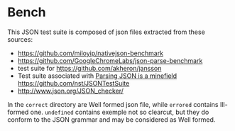 # Bench

This JSON test suite is composed of json files extracted from these sources: 
 * https://github.com/miloyip/nativejson-benchmark
 * https://github.com/GoogleChromeLabs/json-parse-benchmark
 * test suite for https://github.com/akheron/jansson
 * Test suite associated with [Parsing JSON is a minefield](http://seriot.ch/parsing_json.php) https://github.com/nst/JSONTestSuite
 * http://www.json.org/JSON_checker/

In the `correct` directory are Well formed json file, while `errored` contains Ill-formed one. `undefined` contains exemple not so clearcut, but they do conform to the JSON grammar and may be considered as Well formed.
